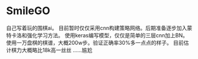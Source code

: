 # SmileGO
自己写着玩的围棋ai。
目前暂时仅仅采用cnn构建策略网络。后期准备逐步加入蒙特卡洛和强化学习方法。
使用keras编写模型，仅仅是简单的三层cnn加上BN。
使用一万盘棋的棋谱，大概200w步。验证正确率30%多一点点的样子。
目前估计棋力大概略比18k高一丝丝
……尴尬
